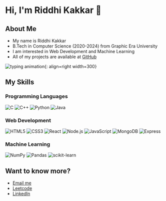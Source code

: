 # Hi, I'm Riddhi Kakkar 👋

## About Me
- My name is Riddhi Kakkar
- B.Tech in Computer Science (2020-2024) from Graphic Era University
- I am interested in Web Development and Machine Learning
- All of my projects are available at [GitHub](https://github.com/RiddhiKakkar)

![typing animation](https://cdn.dribbble.com/users/1857592/screenshots/3848396/character-typing.gif){: align=right width=300}

## My Skills
### Programming Languages
![C](https://cdn.jsdelivr.net/gh/devicons/devicon/icons/c/c-original.svg)
![C++](https://cdn.jsdelivr.net/gh/devicons/devicon/icons/cplusplus/cplusplus-original.svg)
![Python](https://cdn.jsdelivr.net/gh/devicons/devicon/icons/python/python-original.svg)
![Java](https://cdn.jsdelivr.net/gh/devicons/devicon/icons/java/java-original.svg)

### Web Development
![HTML5](https://cdn.jsdelivr.net/gh/devicons/devicon/icons/html5/html5-original.svg)
![CSS3](https://cdn.jsdelivr.net/gh/devicons/devicon/icons/css3/css3-original.svg)
![React](https://cdn.jsdelivr.net/gh/devicons/devicon/icons/react/react-original.svg)
![Node.js](https://cdn.jsdelivr.net/gh/devicons/devicon/icons/nodejs/nodejs-original-wordmark.svg)
![JavaScript](https://cdn.jsdelivr.net/gh/devicons/devicon/icons/javascript/javascript-original.svg)
![MongoDB](https://cdn.jsdelivr.net/gh/devicons/devicon/icons/mongodb/mongodb-original.svg)
![Express](https://cdn.jsdelivr.net/gh/devicons/devicon/icons/express/express-original-wordmark.svg)

### Machine Learning
![NumPy](https://cdn.jsdelivr.net/gh/devicons/devicon/icons/numpy/numpy-original-wordmark.svg)
![Pandas](https://cdn.jsdelivr.net/gh/devicons/devicon/icons/pandas/pandas-original-wordmark.svg)
![scikit-learn](https://upload.wikimedia.org/wikipedia/commons/0/05/Scikit_learn_logo_small.svg)

## Want to know more?
- [Email me](mailto:kakkarriddhi07@gmail.com)
- [Leetcode](https://leetcode.com/RiddhiKakkar/)
- [LinkedIn](YOUR_LINKEDIN_PROFILE_URL_HERE)
